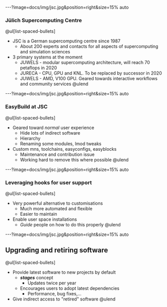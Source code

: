 ---?image=docs/img/jsc.jpg&position=right&size=15% auto

### Jülich Supercomputing Centre
@ul[list-spaced-bullets]
* JSC is a German supercomputing centre since 1987
  * About 200 experts and contacts for all aspects of supercomputing and simulation
    sciences
* 3 primary systems at the moment
  * JUWELS - modular supercomputing architecture, will reach 70 petaflops in 2020
  * JURECA - CPU, GPU and KNL. To be replaced by successor in 2020
  * JUWELS - AMD, V100 GPU. Geared towards interactive workflows and community services
@ulend
  
---?image=docs/img/jsc.jpg&position=right&size=15% auto

### EasyBuild at JSC

@ul[list-spaced-bullets]
* Geared toward *normal* user experience
  * Hide lots of indirect software
  * Hierarchy
  * Renaming some modules, lmod tweaks
* Custom mns, toolchains, easyconfigs, easyblocks
  * Maintenance and contribution issue
  * Working hard to remove this where possible
@ulend

---?image=docs/img/jsc.jpg&position=right&size=15% auto

### Leveraging hooks for user support

@ul[list-spaced-bullets]
* Very powerful alternative to customisations
  * Much more automated and flexible
  * Easier to maintain
* Enable user space installations
  * *Guide* people on how to do this properly
@ulend

---?image=docs/img/jsc.jpg&position=right&size=15% auto

## Upgrading and retiring software

@ul[list-spaced-bullets]
* Provide latest software to new projects by default
  * ***stages*** concept
    * Updates twice per year
  * Encourages users to adopt latest dependencies
    * Performance, bug fixes,...
* Give indirect access to "retired" software
@ulend